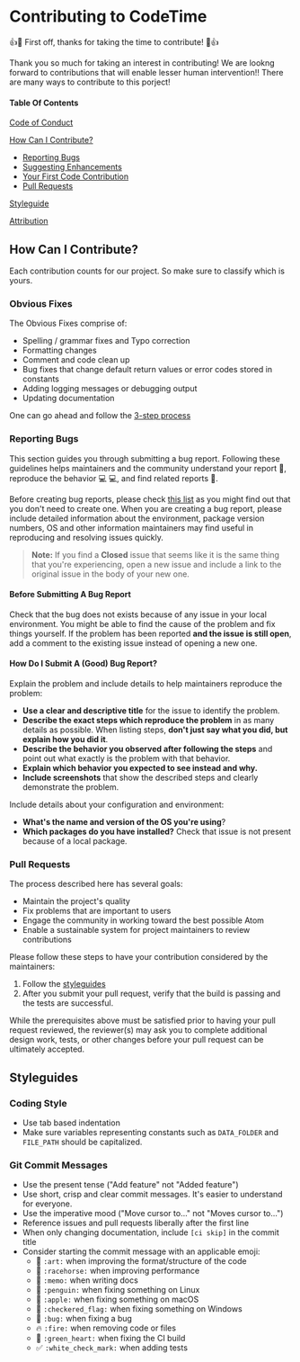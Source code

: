 # Contributing to CodeTime

:+1::tada: First off, thanks for taking the time to contribute! :tada::+1:

Thank you so much for taking an interest in contributing! We are lookng forward to contributions that will enable lesser human intervention!! There are many ways to contribute to this porject!

#### Table Of Contents
[Code of Conduct](CODE_OF_CONDUCT.md)

[How Can I Contribute?](#how-can-i-contribute)
  * [Reporting Bugs](#reporting-bugs)
  * [Suggesting Enhancements](#suggesting-enhancements)
  * [Your First Code Contribution](#your-first-code-contribution)
  * [Pull Requests](#pull-requests)

[Styleguide](#styleguide)

[Attribution](#attribution)

## How Can I Contribute?

Each contribution counts for our project. So make sure to classify which is yours.

### Obvious Fixes

The Obvious Fixes comprise of: 

* Spelling / grammar fixes and Typo correction
* Formatting changes
* Comment and code clean up
* Bug fixes that change default return values or error codes stored in constants
* Adding logging messages or debugging output
* Updating documentation

One can go ahead and follow the [3-step process](#required-3-steps-for-contributing)

### Reporting Bugs

This section guides you through submitting a bug report. Following these guidelines helps maintainers and the community understand your report :pencil:, reproduce the behavior :computer: :computer:, and find related reports :mag_right:.

Before creating bug reports, please check [this list](#before-submitting-a-bug-report) as you might find out that you don't need to create one. When you are creating a bug report, please include detailed information about the environment, package version numbers, OS and other information maintainers may find useful in reproducing and resolving issues quickly.

> **Note:** If you find a **Closed** issue that seems like it is the same thing that you're experiencing, open a new issue and include a link to the original issue in the body of your new one.

#### Before Submitting A Bug Report

Check that the bug does not exists because of any issue in your local environment. You might be able to find the cause of the problem and fix things yourself. If the problem has been reported **and the issue is still open**, add a comment to the existing issue instead of opening a new one.

#### How Do I Submit A (Good) Bug Report?

Explain the problem and include details to help maintainers reproduce the problem:

* **Use a clear and descriptive title** for the issue to identify the problem.
* **Describe the exact steps which reproduce the problem** in as many details as possible. When listing steps, **don't just say what you did, but explain how you did it**. 
* **Describe the behavior you observed after following the steps** and point out what exactly is the problem with that behavior.
* **Explain which behavior you expected to see instead and why.**
* **Include screenshots** that show the described steps and clearly demonstrate the problem.

Include details about your configuration and environment:

* **What's the name and version of the OS you're using**?
* **Which packages do you have installed?** Check that issue is not present because of a local package.

### Pull Requests

The process described here has several goals:

- Maintain the project's quality
- Fix problems that are important to users
- Engage the community in working toward the best possible Atom
- Enable a sustainable system for project maintainers to review contributions

Please follow these steps to have your contribution considered by the maintainers:

1. Follow the [styleguides](#styleguides)
2. After you submit your pull request, verify that the build is passing and the tests are successful.

While the prerequisites above must be satisfied prior to having your pull request reviewed, the reviewer(s) may ask you to complete additional design work, tests, or other changes before your pull request can be ultimately accepted.

## Styleguides

### Coding Style

* Use tab based indentation
* Make sure variables representing constants such as `DATA_FOLDER` and `FILE_PATH` should be capitalized.

### Git Commit Messages

* Use the present tense ("Add feature" not "Added feature")
* Use short, crisp and clear commit messages. It's easier to understand for everyone.
* Use the imperative mood ("Move cursor to..." not "Moves cursor to...")
* Reference issues and pull requests liberally after the first line
* When only changing documentation, include `[ci skip]` in the commit title
* Consider starting the commit message with an applicable emoji:
    * :art: `:art:` when improving the format/structure of the code
    * :racehorse: `:racehorse:` when improving performance
    * :memo: `:memo:` when writing docs
    * :penguin: `:penguin:` when fixing something on Linux
    * :apple: `:apple:` when fixing something on macOS
    * :checkered_flag: `:checkered_flag:` when fixing something on Windows
    * :bug: `:bug:` when fixing a bug
    * :fire: `:fire:` when removing code or files
    * :green_heart: `:green_heart:` when fixing the CI build
    * :white_check_mark: `:white_check_mark:` when adding tests
